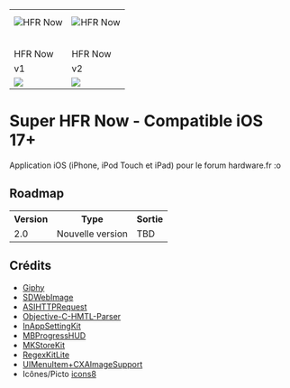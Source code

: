<table>
<tr>
<td><img src="https://github.com/FLKone/SuperHFRplus/blob/master/SuperHFRplus/Assets/Icons.xcassets/Classic.appiconset/Icon-App-60x60%402x.png" alt="HFR Now" title="HFR Now" style="display:block; margin: 10px auto 30px auto;" class="center"></td>
<td><img src="https://github.com/FLKone/SuperHFRplus/blob/master/SuperHFRplus/Assets/Icons.xcassets/Classic-Red.appiconset/Icon-App-60x60%402x.png" alt="HFR Now" title="HFR Now" style="display:block; margin: 10px auto 30px auto;" class="center"></td>
</tr>   

<tr>   
<td>HFR Now</td>
<td>HFR Now</td>
</tr>
<tr>
<td>v1</td>
<td>v2</td>
</tr>
<tr>   
<td> <a href="https://itunes.apple.com/fr/app/hfr-hardware-fr/id781621952?mt=8"><img src="https://linkmaker.itunes.apple.com/assets/shared/badges/fr-fr/appstore-lrg.svg"/></a> </td>
<td> <a href="https://itunes.apple.com/fr/app/super-hfr-hardware-fr/id1303081080?mt=8"><img src="https://linkmaker.itunes.apple.com/assets/shared/badges/fr-fr/appstore-lrg.svg"/></a> </td>
</tr>   
</table>


Super HFR Now - Compatible iOS 17+
=========================
Application iOS (iPhone, iPod Touch et iPad) pour le forum hardware.fr :o


Roadmap
-------------------------

<table>
  <tr>
    <th>Version</th><th>Type</th><th>Sortie</th>
  </tr>
<tr>
    <td>2.0</td><td>Nouvelle version</td><td>TBD</td>
  </tr>   
</table>

Crédits
-------------------------

* [Giphy](https://giphy.com)
* [SDWebImage](https://github.com/SDWebImage)
* [ASIHTTPRequest](https://github.com/pokeb/asi-http-request)
* [Objective-C-HMTL-Parser](https://github.com/zootreeves/Objective-C-HMTL-Parser)
* [InAppSettingKit](https://github.com/futuretap/InAppSettingsKit)
* [MBProgressHUD](https://github.com/jdg/MBProgressHUD)
* [MKStoreKit](https://github.com/MugunthKumar/MKStoreKit)
* [RegexKitLite](http://regexkit.sourceforge.net/RegexKitLite/)
* [UIMenuItem+CXAImageSupport](https://github.com/cxa/UIMenuItem-CXAImageSupport)
* Icônes/Picto [icons8](https://icons8.com/)
